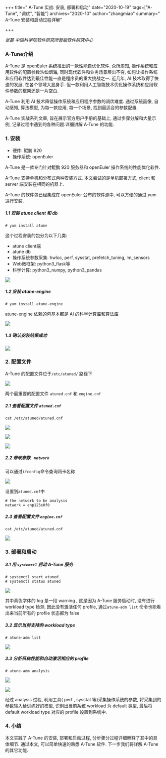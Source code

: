 +++
title=" A-Tune 实战: 安装, 部署和启动"
date="2020-10-19"
tags=["A-Tune", "调优", "智能"]
archives="2020-10"
author="zhangmiao"
summary=" A-Tune 安装和启动过程详解"

+++

_张苗 中国科学院软件研究所智能软件研究中心_ 



### A-Tune介绍

A-Tune 是 openEuler 系统推出的一款性能自优化软件. 众所周知, 操作系统和应用软件的配置参数浩如烟海, 同时现代软件和业务场景层出不穷, 如何让操作系统和应用软件达到最佳性能一直是程序员的重大挑战之一.  近几年, AI 技术取得了快速的发展, 在各个领域大显身手. 但一款利用人工智能技术优化操作系统和应用软件参数的框架还是一片空白.

A-Tune 利用 AI 技术降低操作系统和应用程序参数的调优难度. 通过系统画像, 自动感知, 算法模型, 为每一款应用, 每一个场景, 找到最适合的参数配置.

A-Tune 实战系列文章, 旨在展示官方用户手册的基础上, 通过步骤分解和大量示例,  记录过程中遇到的各种问题.详细讲解 A-Tune 的功能.



### 1. 安装

- 硬件:  鲲鹏 920
- 操作系统:  openEuler

A-Tune 是一款专门针对鲲鹏 920 服务器和 openEuler 操作系统的性能优化软件.

A-Tune 支持单机和分布式两种安装方式. 本文尝试的是单机部署方式, client 和 server 端安装在相同的机器上.

A-Tune 的软件包已经集成在 openEuler 公布的软件源中, 可以方便的通过 yum 进行安装.

##### 1.1 安装 atune client 和 db

```
# yum install atune
```

这个过程安装的包分为以下几类:

- atune client端
- atune db
- 操作系统参数采集: hwloc, perf, sysstat, prefetch_tuning, lm_sensors
- Web微框架:  python3_flask等
- 科学计算:  python3_numpy, python3_pandas

![](./atune-install.png)

##### 1.2 安装 atune-engine
```
# yum install atune-engine
```

atune-engine 依赖的包基本都是 AI 的科学计算库和算法库

![](./atune-engine-install.png)

##### 1.3 确认安装结果成功

![](./atune-install-check.png)



### 2. 配置文件

A-Tune 的配置文件位于```/etc/atuned/``` 路径下

![](./atuned-folder.png)

两个最重要的配置文件 ```atuned.cnf```  和 ```engine.cnf``` 

##### 2.1 查看配置文件 `atuned.cnf`

```
cat /etc/atuned/atuned.cnf
```

![](./atuned-cnf-1.png)

![](./atuned-cnf-2.png)

![](./atuned-cnf-3.png)

##### 2.2 修改参数 ` network`

可以通过```ifconfig```命令查询网卡名称

![](./ifconfig.png)

设置到`atuned.cnf`中

```
# the network to be analysis
network = enp125s0f0
```



##### 2.3 查看配置文件 `engine.cnf`

```
cat /etc/atuned/atuned.cnf
```

![](./engine-cnf.png)



### 3. 部署和启动

##### 3.1 用 `systemctl` 启动 A-Tune 服务

```
# systemctl start atuned
# systemctl status atuned
```

![](./systemctl-start.png)

其中黄色字体的 log 是一段 warning , 这是因为 A-Tune 服务启动时, 没有进行 workload type 检测, 因此没有激活任何 profile, 通过```atune-adm list``` 命令也能看出来当前所有的 profile 状态都为 false

##### 3.2 显示当前支持的 workload type

``` 
# atune-adm list
```

![](./atune-adm-list.png)

##### 3.3 分析系统性能和自动激活相应的 profile

```
# atune-adm analysis
```

![](./analysis-1.png)

![](./analysis-2.png)

经过 analysis 过程, 利用工具( perf , sysstat 等)采集操作系统的参数,  将采集到的参数输入给训练好的模型, 识别出当前系统 workload 为 default 类型, 最后将 default workload type 对应的 profile 设置到系统中.



### 4. 小结

本文实践了 A-Tune 的安装, 部署和启动过程, 分步骤分过程详细解释了其中的具体细节. 通过本文, 可以简单快速的熟悉 A-Tune 软件. 下一步我们将详解 A-Tune 的其它功能.
